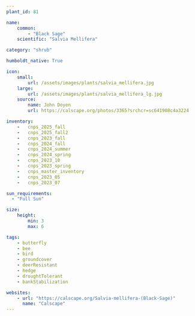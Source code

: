 ```yaml
---
plant_id: 81

name: 
    common: 
        - "Black Sage"  
    scientific: "Salvia Mellifera" 

category: "shrub"

humboldt_native: True

icon: 
    small: 
        url: /assets/images/plants/salvia_mellifera.jpg 
    large: 
        url: /assets/images/plants/salvia_mellifera_lg.jpg 
    source: 
        name: John Doyen 
        url: https://calscape.org/photos/3365?srchcr=sc641908c4a3224

inventory: 
    -   cnps_2025_fall
    -   cnps_2025_fall2
    -   cnps_2023_fall
    -   cnps_2024_fall
    -   cnps_2024_summer
    -   cnps_2024_spring
    -   cnps_2023_10
    -   cnps_2023_spring
    -   cnps_master_inventory
    -   cnps_2023_05 
    -   cnps_2023_07 

sun_requirements:
  - "Full Sun"

size:
    height: 
        min: 3
        max: 6

tags:
    - butterfly
    - bee
    - bird
    - groundcover
    - deerResistant
    - hedge
    - droughtTolerant 
    - bankStabilization

websites: 
    - url: "https://calscape.org/Salvia-mellifera-(Black-Sage)"
      name: "Calscape"
---
```


